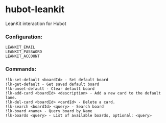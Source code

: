 hubot-leankit
=============

LeanKit interaction for Hubot

### Configuration:

    LEANKIT_EMAIL
    LEANKIT_PASSWORD
    LEANKIT_ACCOUNT

### Commands:

    !lk-set-default <boardId> - Set default board
    !lk-get-default - Get saved default board
    !lk-unset-default - Clear default board
    !lk-add-card <boardId> <description> - Add a new card to the default lane.
    !lk-del-card <boardId> <cardId> - Delete a card.
    !lk-search <boardId> <query> - Search board
    !lk-board <name> - Query board by Name
    !lk-boards <query> - List of available boards, optional: <query>
